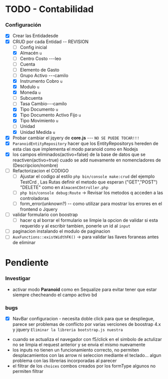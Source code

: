 # TODO - Contabilidad
### Configuración
- [x] Crear las Entidadesde
- [x] CRUD por cada Entidad -- REVISION
    - [ ] Config inicial 
    - [x] Almacén `u`
    - [ ] Centro Costo ---leo 
    - [ ] Cuenta 
    - [ ] Elemento de Gasto
    - [ ] Grupo Activo ---camilo
    - [x] Instrumento Cobro `u`
    - [x] Modulo `u`
    - [x] Moneda `u`
    - [ ] Subcuenta
    - [ ] Tasa Cambio---camilo
    - [x] Tipo Documento `u`
    - [x] Tipo Documento Activo Fijo `u`
    - [x] Tipo Movimiento `u`
    - [ ] Unidad
    - [x] Unidad Medida `u`
- [x] Probar cambiar el jqyery de **core.js** --- `NO SE PUEDE TOCAR!!!`
-[x] `ParanoidEntityRepository` hacer que los EntityRepositorys hereden de esta clas que implementa el modo
paranoid como en Nodejs
- [x]  los campos eliminados(activo=false) de la base de datos
que se reactiven(activo=true) cuado se add nuevamente en nomencladores de (Descripcion/nombre)
- [ ] Refactorizacion el CODIGO   
   - [ ] Ajustar el codigo al estilo `php bin/console make:crud` del ejemplo TestCrd
   , Las Rutas definir el metodo que esperan ("GET","POST") "DELETE" como en `AlmacenCOntroller.php`
   - [ ] `php bin/console debug:Route` -> Revisar los metodos q acceden a las controladoras
   - [ ] form_error(unknown?) -- como utilizar para mostrar los errores en el frontend o Jquery 
- [ ] validar formulario con boostrap
    - [ ] hacer q al borrar el formulario se limpie la opcion de 
validar si esta requerido y al escribir tambien, ponerle un id al
`input`
- [ ]  paginacion instalando el modulo de paginacion
- [ ]  `AuxFunctions::existWidthFK()` -> para validar las llaves foraneas antes de eliminar
# Pendiente
### Investigar
- activar modo **Paranoid** como en Sequalize para evitar tener que estar
siempre checheando el campo activo bd

### bugs
-[x] NavBar configuracion - necesita doble click para que se despliegue, parece ser problemas
de conflicto por varias verciones de boostrap 4.x y jquery
`Eliminar la libreria bootstrap.js nuestra`
- cuando se actualiza el navegador con f5/click en el simbolo de actulizar
no se limpia el request anterior y se envia el mismo nuevamente
- los inputs no tienen un funcionamiento correcto, no permiten desplacamientos con las 
arrow ni seleccion mediante el teclado... algun problema con las librerias incorporadas al parecer
- el filtrar de los `choices` combos creados por los formType algunos no permiten filtrar